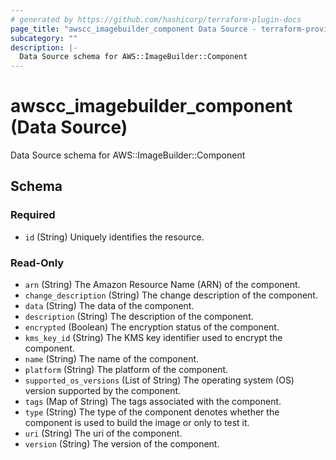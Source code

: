 ```yaml
---
# generated by https://github.com/hashicorp/terraform-plugin-docs
page_title: "awscc_imagebuilder_component Data Source - terraform-provider-awscc"
subcategory: ""
description: |-
  Data Source schema for AWS::ImageBuilder::Component
---
```


# awscc_imagebuilder_component (Data Source)

Data Source schema for AWS::ImageBuilder::Component



<!-- schema generated by tfplugindocs -->
## Schema

### Required

- `id` (String) Uniquely identifies the resource.

### Read-Only

- `arn` (String) The Amazon Resource Name (ARN) of the component.
- `change_description` (String) The change description of the component.
- `data` (String) The data of the component.
- `description` (String) The description of the component.
- `encrypted` (Boolean) The encryption status of the component.
- `kms_key_id` (String) The KMS key identifier used to encrypt the component.
- `name` (String) The name of the component.
- `platform` (String) The platform of the component.
- `supported_os_versions` (List of String) The operating system (OS) version supported by the component.
- `tags` (Map of String) The tags associated with the component.
- `type` (String) The type of the component denotes whether the component is used to build the image or only to test it.
- `uri` (String) The uri of the component.
- `version` (String) The version of the component.


